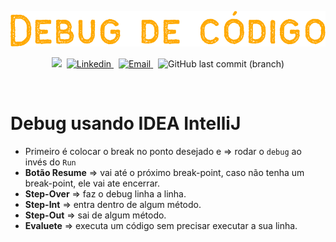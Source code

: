 <p align="center">
  <img src="../.github/debug.png" alt="Debug de código" /> 
  
</p>

<p align="center">
  <img src="https://img.shields.io/badge/author-Nadia%20Ligia-ff7600?style=plastic">&nbsp;

  <a href="https://www.linkedin.com/in/nlnadialigia/">
  <img alt="Linkedin" src="https://img.shields.io/badge/-Linkedin -ff7600?style=plastic&logo=Linkedin&logoColor=white&link=https://www.linkedin.com/in/nlnadialigia/" />
  </a>&nbsp;
  <a href="mailto:nlnadialigia@gmail.com">
    <img alt="Email" src="https://img.shields.io/badge/-Email-ff7600?style=plastic&logo=Gmail&logoColor=white&link=mailto:nlnadialigia@gmail.com" />
  </a>&nbsp;
  <img alt="GitHub last commit (branch)" src="https://img.shields.io/github/last-commit/nlnadialigia/desenvolvimento-basico-java/debug-de-codigo?color=ff7600&style=plastic">
</p>

<br>

# Debug usando IDEA IntelliJ

- Primeiro é colocar o break no ponto desejado e ⇒ rodar o `debug` ao invés do `Run`
- **Botão Resume** ⇒ vai até o próximo break-point, caso não tenha um break-point, ele vai ate encerrar.
- **Step-Over** ⇒ faz o debug linha a linha.
- **Step-Int** ⇒ entra dentro de algum método.
- **Step-Out** ⇒ sai de algum método.
- **Evaluete** ⇒ executa um código sem precisar executar a sua linha.
